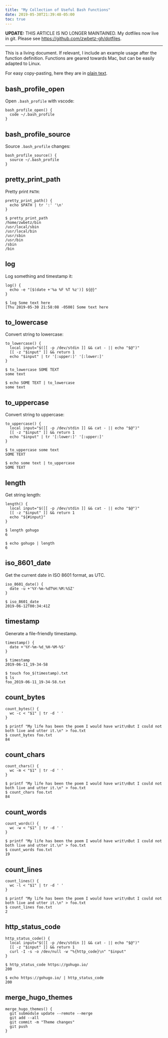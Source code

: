 ```yaml
---
title: "My Collection of Useful Bash Functions"
date: 2019-05-30T21:39:48-05:00
toc: true
---
```


**UPDATE:** THIS ARTICLE IS NO LONGER MAINTAINED. My dotfiles now live in git. Please see <https://github.com/zwbetz-gh/dotfiles>.

---

This is a living document. If relevant, I include an example usage after the function definition. Functions are geared towards Mac, but can be easily adapted to Linux. 

<!-- UPDATE THIS WHEN ADDING A NEW FUNC -->
For easy copy-pasting, here they are in [plain text](/dotfiles). 

## bash_profile_open

Open `.bash_profile` with vscode:

```
bash_profile_open() {
  code ~/.bash_profile
}
```

## bash_profile_source

Source `.bash_profile` changes:

```
bash_profile_source() {
  source ~/.bash_profile
}
```

## pretty_print_path

Pretty print `PATH`:

```
pretty_print_path() {
  echo $PATH | tr ':' '\n'
}
```

```
$ pretty_print_path
/home/zwbetz/bin
/usr/local/sbin
/usr/local/bin
/usr/sbin
/usr/bin
/sbin
/bin
```

## log

Log something and timestamp it:

```
log() {
  echo -e "[$(date +'%a %F %T %z')] ${@}"
}
```

```
$ log Some text here
[Thu 2019-05-30 21:58:08 -0500] Some text here
```

## to_lowercase

Convert string to lowercase:

```
to_lowercase() {
  local input="$([[ -p /dev/stdin ]] && cat - || echo "$@")"
  [[ -z "$input" ]] && return 1 
  echo "$input" | tr '[:upper:]' '[:lower:]' 
}
```

```
$ to_lowercase SOME TEXT
some text
```

```
$ echo SOME TEXT | to_lowercase 
some text
```

## to_uppercase

Convert string to uppercase:

```
to_uppercase() {
  local input="$([[ -p /dev/stdin ]] && cat - || echo "$@")"
  [[ -z "$input" ]] && return 1 
  echo "$input" | tr '[:lower:]' '[:upper:]' 
}
```

```
$ to_uppercase some text
SOME TEXT
```

```
$ echo some text | to_uppercase 
SOME TEXT
```

## length

Get string length:

```
length() {
  local input="$([[ -p /dev/stdin ]] && cat - || echo "$@")"
  [[ -z "$input" ]] && return 1 
  echo "${#input}"
}
```

```
$ length gohugo
6
```

```
$ echo gohugo | length 
6
```

## iso_8601_date

Get the current date in ISO 8601 format, as UTC.  

```
iso_8601_date() {
  date -u +'%Y-%m-%dT%H:%M:%SZ'
}
```

```
$ iso_8601_date
2019-06-12T00:34:41Z
```

## timestamp

Generate a file-friendly timestamp. 

```
timestamp() {
  date +'%Y-%m-%d_%H-%M-%S'
}
```

```
$ timestamp
2019-06-11_19-34-58
```

```
$ touch foo_$(timestamp).txt
$ ls
foo_2019-06-11_19-34-58.txt
```

## count_bytes

```
count_bytes() {
  wc -c < "$1" | tr -d ' '
}
```

```
$ printf "My life has been the poem I would have writ\nBut I could not both live and utter it.\n" > foo.txt
$ count_bytes foo.txt
84
```

## count_chars

```
count_chars() {
  wc -m < "$1" | tr -d ' '
}
```

```
$ printf "My life has been the poem I would have writ\nBut I could not both live and utter it.\n" > foo.txt
$ count_chars foo.txt
84
```

## count_words

```
count_words() {
  wc -w < "$1" | tr -d ' '
}
```

```
$ printf "My life has been the poem I would have writ\nBut I could not both live and utter it.\n" > foo.txt
$ count_words foo.txt
19
```

## count_lines

```
count_lines() {
  wc -l < "$1" | tr -d ' '
}
```

```
$ printf "My life has been the poem I would have writ\nBut I could not both live and utter it.\n" > foo.txt
$ count_lines foo.txt
2
```

## http_status_code

```
http_status_code() {
  local input="$([[ -p /dev/stdin ]] && cat - || echo "$@")"
  [[ -z "$input" ]] && return 1
  curl -I -s -o /dev/null -w "%{http_code}\n" "$input"
}
```

```
$ http_status_code https://gohugo.io/
200
```

```
$ echo https://gohugo.io/ | http_status_code
200
```

## merge_hugo_themes 

```
merge_hugo_themes() {
  git submodule update --remote --merge
  git add --all 
  git commit -m "Theme changes" 
  git push 
}
```
